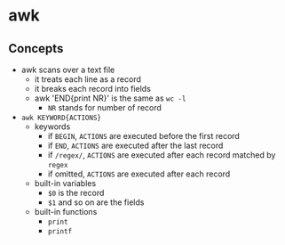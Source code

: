 awk
===

## Concepts

- awk scans over a text file
  - it treats each line as a record
  - it breaks each record into fields
  - awk 'END{print NR}' is the same as `wc -l`
    - `NR` stands for number of record
- `awk KEYWORD{ACTIONS}`
  - keywords
    - if `BEGIN`, `ACTIONS` are executed before the first record
    - if `END`, `ACTIONS` are executed after the last record
    - if `/regex/`, `ACTIONS` are executed after each record matched by
      `regex`
    - if omitted, `ACTIONS` are executed after each record
  - built-in variables
    - `$0` is the record
    - `$1` and so on are the fields
  - built-in functions
    - `print`
    - `printf`
